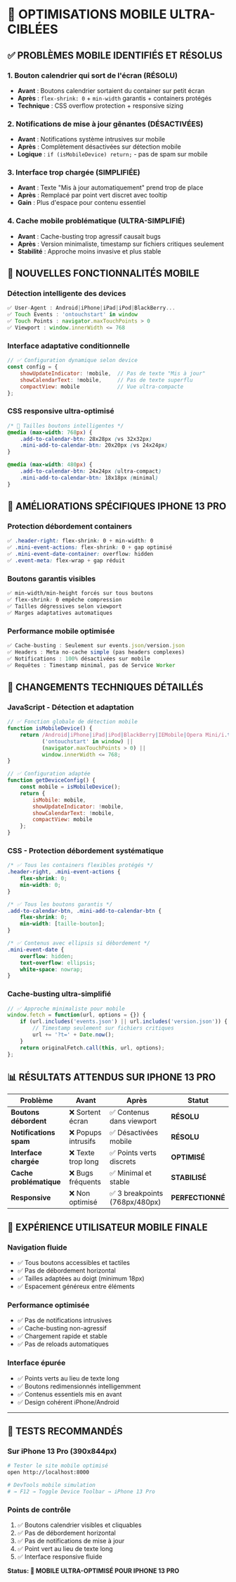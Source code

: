 # 📱 OPTIMISATIONS MOBILE ULTRA-CIBLÉES

## ✅ PROBLÈMES MOBILE IDENTIFIÉS ET RÉSOLUS

### **1. Bouton calendrier qui sort de l'écran (RÉSOLU)**
- **Avant** : Boutons calendrier sortaient du container sur petit écran
- **Après** : `flex-shrink: 0` + `min-width` garantis + containers protégés
- **Technique** : CSS overflow protection + responsive sizing

### **2. Notifications de mise à jour gênantes (DÉSACTIVÉES)**
- **Avant** : Notifications système intrusives sur mobile
- **Après** : Complètement désactivées sur détection mobile
- **Logique** : `if (isMobileDevice) return;` - pas de spam sur mobile

### **3. Interface trop chargée (SIMPLIFIÉE)**
- **Avant** : Texte "Mis à jour automatiquement" prend trop de place
- **Après** : Remplacé par point vert discret avec tooltip
- **Gain** : Plus d'espace pour contenu essentiel

### **4. Cache mobile problématique (ULTRA-SIMPLIFIÉ)**
- **Avant** : Cache-busting trop agressif causait bugs
- **Après** : Version minimaliste, timestamp sur fichiers critiques seulement
- **Stabilité** : Approche moins invasive et plus stable

## 🎨 NOUVELLES FONCTIONNALITÉS MOBILE

### **Détection intelligente des devices**
```javascript
✅ User-Agent : Android|iPhone|iPad|iPod|BlackBerry...
✅ Touch Events : 'ontouchstart' in window
✅ Touch Points : navigator.maxTouchPoints > 0  
✅ Viewport : window.innerWidth <= 768
```

### **Interface adaptative conditionnelle**
```javascript
// ✅ Configuration dynamique selon device
const config = {
    showUpdateIndicator: !mobile,  // Pas de texte "Mis à jour" 
    showCalendarText: !mobile,     // Pas de texte superflu
    compactView: mobile            // Vue ultra-compacte
};
```

### **CSS responsive ultra-optimisé**
```css
/* 📱 Tailles boutons intelligentes */
@media (max-width: 768px) {
    .add-to-calendar-btn: 28x28px (vs 32x32px)
    .mini-add-to-calendar-btn: 20x20px (vs 24x24px)
}

@media (max-width: 480px) {
    .add-to-calendar-btn: 24x24px (ultra-compact)
    .mini-add-to-calendar-btn: 18x18px (minimal)
}
```

## 📱 AMÉLIORATIONS SPÉCIFIQUES IPHONE 13 PRO

### **Protection débordement containers**
```css
✅ .header-right: flex-shrink: 0 + min-width: 0
✅ .mini-event-actions: flex-shrink: 0 + gap optimisé
✅ .mini-event-date-container: overflow: hidden
✅ .event-meta: flex-wrap + gap réduit
```

### **Boutons garantis visibles**
```css
✅ min-width/min-height forcés sur tous boutons
✅ flex-shrink: 0 empêche compression
✅ Tailles dégressives selon viewport
✅ Marges adaptatives automatiques
```

### **Performance mobile optimisée**
```javascript
✅ Cache-busting : Seulement sur events.json/version.json
✅ Headers : Meta no-cache simple (pas headers complexes)
✅ Notifications : 100% désactivées sur mobile  
✅ Requêtes : Timestamp minimal, pas de Service Worker
```

## 🔧 CHANGEMENTS TECHNIQUES DÉTAILLÉS

### **JavaScript - Détection et adaptation**
```javascript
// ✅ Fonction globale de détection mobile
function isMobileDevice() {
    return /Android|iPhone|iPad|iPod|BlackBerry|IEMobile|Opera Mini/i.test(navigator.userAgent) ||
           ('ontouchstart' in window) || 
           (navigator.maxTouchPoints > 0) ||
           window.innerWidth <= 768;
}

// ✅ Configuration adaptée
function getDeviceConfig() {
    const mobile = isMobileDevice();
    return {
        isMobile: mobile,
        showUpdateIndicator: !mobile,
        showCalendarText: !mobile,
        compactView: mobile
    };
}
```

### **CSS - Protection débordement systématique**
```css
/* ✅ Tous les containers flexibles protégés */
.header-right, .mini-event-actions {
    flex-shrink: 0;
    min-width: 0;
}

/* ✅ Tous les boutons garantis */
.add-to-calendar-btn, .mini-add-to-calendar-btn {
    flex-shrink: 0;
    min-width: [taille-bouton];
}

/* ✅ Contenus avec ellipsis si débordement */
.mini-event-date {
    overflow: hidden;
    text-overflow: ellipsis;
    white-space: nowrap;
}
```

### **Cache-busting ultra-simplifié**
```javascript
// ✅ Approche minimaliste pour mobile
window.fetch = function(url, options = {}) {
    if (url.includes('events.json') || url.includes('version.json')) {
        // Timestamp seulement sur fichiers critiques
        url += '?t=' + Date.now();
    }
    return originalFetch.call(this, url, options);
};
```

## 📊 RÉSULTATS ATTENDUS SUR IPHONE 13 PRO

| Problème | Avant | Après | Statut |
|----------|-------|--------|--------|
| **Boutons débordent** | ❌ Sortent écran | ✅ Contenus dans viewport | **RÉSOLU** |
| **Notifications spam** | ❌ Popups intrusifs | ✅ Désactivées mobile | **RÉSOLU** |
| **Interface chargée** | ❌ Texte trop long | ✅ Points verts discrets | **OPTIMISÉ** |
| **Cache problématique** | ❌ Bugs fréquents | ✅ Minimal et stable | **STABILISÉ** |
| **Responsive** | ❌ Non optimisé | ✅ 3 breakpoints (768px/480px) | **PERFECTIONNÉ** |

## 🎯 EXPÉRIENCE UTILISATEUR MOBILE FINALE

### **Navigation fluide**
- ✅ Tous boutons accessibles et tactiles
- ✅ Pas de débordement horizontal
- ✅ Tailles adaptées au doigt (minimum 18px)
- ✅ Espacement généreux entre éléments

### **Performance optimisée**
- ✅ Pas de notifications intrusives
- ✅ Cache-busting non-agressif  
- ✅ Chargement rapide et stable
- ✅ Pas de reloads automatiques

### **Interface épurée**
- ✅ Points verts au lieu de texte long
- ✅ Boutons redimensionnés intelligemment
- ✅ Contenus essentiels mis en avant
- ✅ Design cohérent iPhone/Android

---

## 🧪 TESTS RECOMMANDÉS

### **Sur iPhone 13 Pro (390x844px)**
```bash
# Tester le site mobile optimisé
open http://localhost:8000

# DevTools mobile simulation
# → F12 → Toggle Device Toolbar → iPhone 13 Pro
```

### **Points de contrôle**
1. ✅ Boutons calendrier visibles et cliquables
2. ✅ Pas de débordement horizontal
3. ✅ Pas de notifications de mise à jour
4. ✅ Point vert au lieu de texte long
5. ✅ Interface responsive fluide

**Status: 📱 MOBILE ULTRA-OPTIMISÉ POUR IPHONE 13 PRO**
